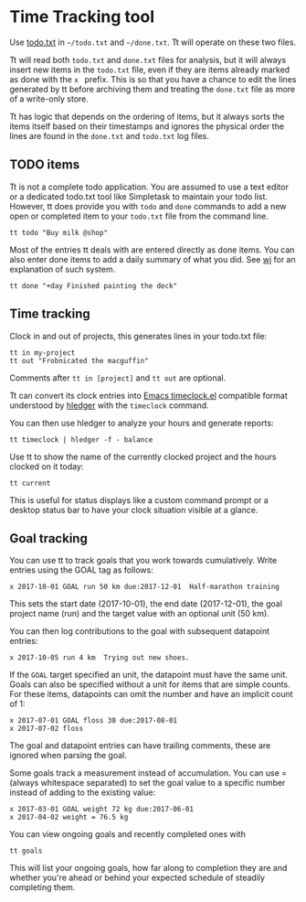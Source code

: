 # Time Tracking tool

Use [todo.txt](https://github.com/todotxt/todo.txt) in `~/todo.txt` and
`~/done.txt`. Tt will operate on these two files.

Tt will read both `todo.txt` and `done.txt` files for analysis, but it will
always insert new items in the `todo.txt` file, even if they are items already
marked as done with the `x ` prefix. This is so that you have a chance to edit
the lines generated by tt before archiving them and treating the `done.txt`
file as more of a write-only store.

Tt has logic that depends on the ordering of items, but it always sorts the
items itself based on their timestamps and ignores the physical order the
lines are found in the `done.txt` and `todo.txt` log files.

## TODO items

Tt is not a complete todo application. You are assumed to use a text editor or
a dedicated todo.txt tool like Simpletask to maintain your todo list. However,
tt does provide you with `todo` and `done` commands to add a new open or
completed item to your `todo.txt` file from the command line.

    tt todo "Buy milk @shop"

Most of the entries tt deals with are entered directly as done items. You can
also enter done items to add a daily summary of what you did. See
[wj](http://tylerneylon.com/a/wj/) for an explanation of such system.

    tt done "+day Finished painting the deck"

## Time tracking

Clock in and out of projects, this generates lines in your todo.txt file:

    tt in my-project
    tt out "Frobnicated the macguffin"

Comments after `tt in [project]` and `tt out` are optional.

Tt can convert its clock entries into [Emacs
timeclock.el](http://hledger.org/timeclock.html) compatible format understood
by [hledger](http://hledger.org/) with the `timeclock` command.

You can then use hledger to analyze your hours and generate reports:

    tt timeclock | hledger -f - balance

Use tt to show the name of the currently clocked project and the hours clocked
on it today:

    tt current

This is useful for status displays like a custom command prompt or a desktop
status bar to have your clock situation visible at a glance.

## Goal tracking

You can use tt to track goals that you work towards cumulatively. Write
entries using the GOAL tag as follows:

    x 2017-10-01 GOAL run 50 km due:2017-12-01  Half-marathon training

This sets the start date (2017-10-01), the end date (2017-12-01), the goal
project name (run) and the target value with an optional unit (50 km).

You can then log contributions to the goal with subsequent datapoint entries:

    x 2017-10-05 run 4 km  Trying out new shoes.

If the `GOAL` target specified an unit, the datapoint must have the same unit.
Goals can also be specified without a unit for items that are simple counts.
For these items, datapoints can omit the number and have an implicit count of
1:

    x 2017-07-01 GOAL floss 30 due:2017-08-01
    x 2017-07-02 floss

The goal and datapoint entries can have trailing comments, these are ignored
when parsing the goal.

Some goals track a measurement instead of accumulation. You can use =
(always whitespace separated) to set the goal value to a specific number
instead of adding to the existing value:

    x 2017-03-01 GOAL weight 72 kg due:2017-06-01
    x 2017-04-02 weight = 76.5 kg

You can view ongoing goals and recently completed ones with

    tt goals

This will list your ongoing goals, how far along to completion they are and
whether you're ahead or behind your expected schedule of steadily completing
them.
